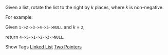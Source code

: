 Given a list, rotate the list to the right by _k_ places, where _k_ is non-negative.

For example:  
 Given `1->2->3->4->5->NULL` and _k_ = `2`,  
 return `4->5->1->2->3->NULL`.

Show Tags
 [Linked List](/tag/linked-list/) [Two Pointers](/tag/two-pointers/)
